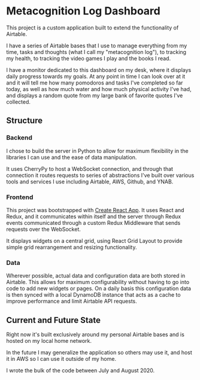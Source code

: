 # Metacognition Log Dashboard

This project is a custom application built to extend the functionality of Airtable. 

I have a series of Airtable bases that I use to manage everything from my time, tasks and thoughts (what I call my
 "metacognition log"), to tracking my health, to tracking the video games I play and the books I read.
 
 I have a monitor dedicated to this dashboard on my desk, where it displays daily progress towards my goals. At any
  point in time I can look over at it and it will tell me how many pomodoros and tasks I've completed so far today, as well as 
  how much water and how much physical activity I've had, and displays a random quote from my large bank of 
   favorite quotes I've collected.
  
 ## Structure
 
 ### Backend
 
 I chose to build the server in Python to allow for maximum flexibility in the libraries I can use and the ease of
  data manipulation. 
  
  It uses CherryPy to host a WebSocket connection, and through that connection it routes requests
   to series of abstractions I've built over various tools and services I use including Airtable, AWS, Github, and YNAB.
   
### Frontend

This project was bootstrapped with [Create React App](https://github.com/facebook/create-react-app). It 
 uses React and Redux, and it communicates within itself and the server through Redux events communicated through
  a custom Redux Middleware that sends requests over the WebSocket.

It displays widgets on a central grid, using React Grid Layout to provide simple grid rearrangement and resizing
 functionality.
 
 ### Data
 
 Wherever possible, actual data and configuration data are both stored in Airtable. This allows for maximum
  configurability without having to go into code to add new widgets or pages. On a daily basis this configuration
   data is then synced with a local DynamoDB instance that acts as a cache to improve performance and limit Airtable
    API requests.
    
## Current and Future State

Right now it's built exclusively around my personal  Airtable bases and is hosted on my local home network.

In the future I may generalize the application so others may use it, and host it in AWS so I can use it outside of my
 home.

I wrote the bulk of the code between July and August 2020.